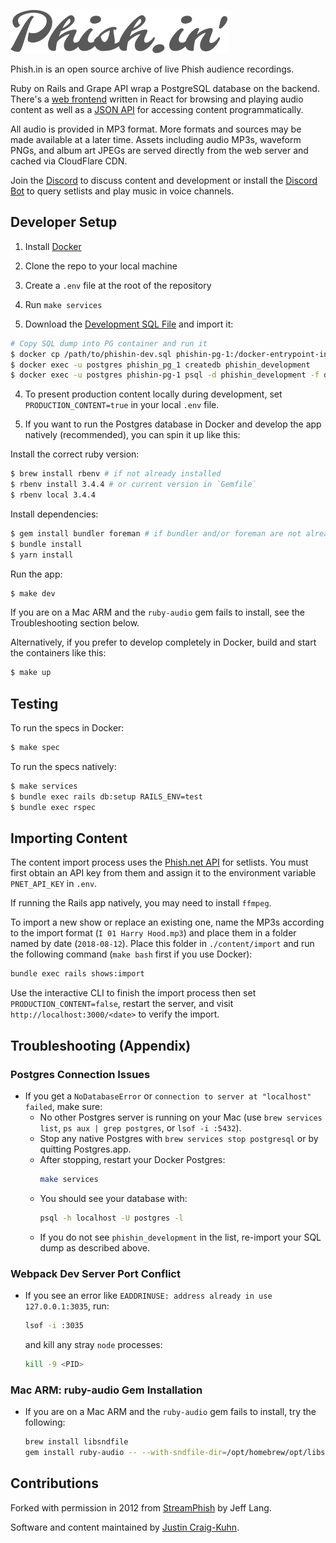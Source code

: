 ![Phish.in Logo](app/javascript/images/logo-full.png)

Phish.in is an open source archive of live Phish audience recordings.

Ruby on Rails and Grape API wrap a PostgreSQL database on the backend. There's a [web frontend](https://phish.in) written in React for browsing and playing audio content as well as a [JSON API](https://petstore.swagger.io/?url=https%3A%2F%2Fphish.in/api/v2/swagger_doc) for accessing content programmatically.

All audio is provided in MP3 format. More formats and sources may be made available at a later time. Assets including audio MP3s, waveform PNGs, and album art JPEGs are served directly from the web server and cached via CloudFlare CDN.

Join the [Discord](https://discord.gg/KZWFsNN) to discuss content and development or install the [Discord Bot](https://github.com/jcraigk/phishin-discord) to query setlists and play music in voice channels.


## Developer Setup

1. Install [Docker](https://www.docker.com/)

2. Clone the repo to your local machine
3. Create a `.env` file at the root of the repository
4. Run `make services`

5. Download the [Development SQL File](https://www.dropbox.com/scl/fi/6zv4bzxxcjgv3ouv8d3ek/phishin-dev.sql?rlkey=4trafp2vxcgc1iuuq36yhl9gc&st=74yocl1s) and import it:

```bash
# Copy SQL dump into PG container and run it
$ docker cp /path/to/phishin-dev.sql phishin-pg-1:/docker-entrypoint-initdb.d/data.sql
$ docker exec -u postgres phishin_pg_1 createdb phishin_development
$ docker exec -u postgres phishin-pg-1 psql -d phishin_development -f docker-entrypoint-initdb.d/data.sql
```

4. To present production content locally during development, set `PRODUCTION_CONTENT=true` in your local `.env` file.

5. If you want to run the Postgres database in Docker and develop the app natively (recommended), you can spin it up like this:

Install the correct ruby version:
```bash
$ brew install rbenv # if not already installed
$ rbenv install 3.4.4 # or current version in `Gemfile`
$ rbenv local 3.4.4
```

Install dependencies:
```bash
$ gem install bundler foreman # if bundler and/or foreman are not already installed
$ bundle install
$ yarn install
```

Run the app:
```bash
$ make dev
```

If you are on a Mac ARM and the `ruby-audio` gem fails to install, see the Troubleshooting section below.

Alternatively, if you prefer to develop completely in Docker, build and start the containers like this:

```bash
$ make up
```

## Testing

To run the specs in Docker:

```bash
$ make spec
```

To run the specs natively:

```bash
$ make services
$ bundle exec rails db:setup RAILS_ENV=test
$ bundle exec rspec
```

## Importing Content

The content import process uses the [Phish.net API](https://docs.phish.net/) for setlists. You must first obtain an API key from them and assign it to the environment variable `PNET_API_KEY` in `.env`.

If running the Rails app natively, you may need to install `ffmpeg`.

To import a new show or replace an existing one, name the MP3s according to the import format (`I 01 Harry Hood.mp3`) and place them in a folder named by date (`2018-08-12`). Place this folder in `./content/import` and run the following command (`make bash` first if you use Docker):

```bash
bundle exec rails shows:import
```

Use the interactive CLI to finish the import process then set `PRODUCTION_CONTENT=false`, restart the server, and visit `http://localhost:3000/<date>` to verify the import.


## Troubleshooting (Appendix)

### Postgres Connection Issues
- If you get a `NoDatabaseError` or `connection to server at "localhost" failed`, make sure:
  - No other Postgres server is running on your Mac (use `brew services list`, `ps aux | grep postgres`, or `lsof -i :5432`).
  - Stop any native Postgres with `brew services stop postgresql` or by quitting Postgres.app.
  - After stopping, restart your Docker Postgres:
    ```sh
    make services
    ```
  - You should see your database with:
    ```sh
    psql -h localhost -U postgres -l
    ```
  - If you do not see `phishin_development` in the list, re-import your SQL dump as described above.

### Webpack Dev Server Port Conflict
- If you see an error like `EADDRINUSE: address already in use 127.0.0.1:3035`, run:
  ```sh
  lsof -i :3035
  ```
  and kill any stray `node` processes:
  ```sh
  kill -9 <PID>
  ```

### Mac ARM: ruby-audio Gem Installation
- If you are on a Mac ARM and the `ruby-audio` gem fails to install, try the following:
  ```sh
  brew install libsndfile
  gem install ruby-audio -- --with-sndfile-dir=/opt/homebrew/opt/libsndfile
  ```

## Contributions

Forked with permission in 2012 from [StreamPhish](https://github.com/jeffplang/streamphish/) by Jeff Lang.

Software and content maintained by [Justin Craig-Kuhn](https://github.com/jcraigk).
